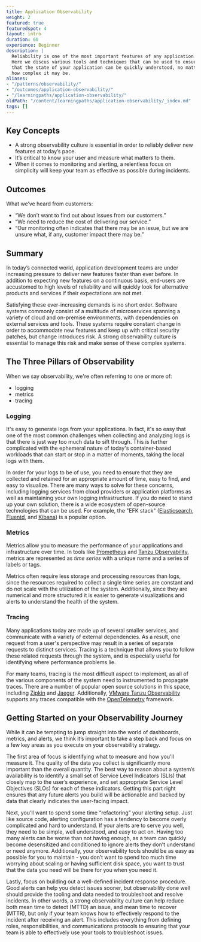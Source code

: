 ```yaml
---
title: Application Observability
weight: 2
featured: true
featuredspot: 4
layout: intro
duration: 60
experience: Beginner
description: |
  Reliability is one of the most important features of any application.
  Here we discus various tools and techniques that can be used to ensure
  that the state of your application can be quickly understood, no matter
  how complex it may be.
aliases:
- "/patterns/observability/"
- "/outcomes/application-observability/"
- "/learningpaths/application-observability/"
oldPath: "/content/learningpaths/application-observability/_index.md"
tags: []
---
```


## Key Concepts

- A strong observability culture is essential in order to reliably deliver new
  features at today’s pace.
- It’s critical to know your user and measure what matters to them.
- When it comes to monitoring and alerting, a relentless focus on simplicity
  will keep your team as effective as possible during incidents.

## Outcomes

What we’ve heard from customers:

- “We don’t want to find out about issues from our customers.”
- “We need to reduce the cost of delivering our service.”
- “Our monitoring often indicates that there may be an issue, but we are unsure
  what, if any, customer impact there may be.”

## Summary

In today’s connected world, application development teams are under increasing
pressure to deliver new features faster than ever before. In addition to
expecting new features on a continuous basis, end-users are accustomed to high
levels of reliability and will quickly look for alternative products and
services if their expectations are not met.

Satisfying these ever-increasing demands is no short order. Software systems
commonly consist of a multitude of microservices spanning a variety of cloud and
on-premise environments, with dependencies on external services and tools. These
systems require constant change in order to accommodate new features and keep up
with critical security patches, but change introduces risk. A strong
observability culture is essential to manage this risk and make sense of these
complex systems.

## The Three Pillars of Observability

When we say observability, we're often referring to one or more of:

- logging
- metrics
- tracing

### Logging

It's easy to generate logs from your applications. In fact, it's so easy that
one of the most common challenges when collecting and analyzing logs is that
there is just way too much data to sift through. This is further complicated
with the ephemeral nature of today's container-based workloads that can start or
stop in a matter of moments, taking the local logs with them.

In order for your logs to be of use, you need to ensure that they are collected
and retained for an appropriate amount of time, easy to find, and easy to
visualize. There are many ways to solve for these concerns, including logging
services from cloud providers or application platforms as well as maintaining
your own logging infrastructure. If you do need to stand up your own solution,
there is a wide ecosystem of open-source technologies that can be used. For
example, the "EFK stack" ([Elasticsearch](https://www.elastic.co),
[Fluentd](https://www.fluentd.org), and
[Kibana](https://www.elastic.co/kibana)) is a popular option.

### Metrics

Metrics allow you to measure the performance of your applications and
infrastructure over time. In tools like [Prometheus](https://prometheus.io)
and [Tanzu Observability](https://tanzu.vmware.com/observability), metrics
are represented as _time series_ with a unique name and a series of labels
or tags.

Metrics often require less storage and processing resources than logs, since the
resources required to collect a single time series are constant and do not scale
with the utilization of the system. Additionally, since they are numerical and
more structured it is easier to generate visualizations and alerts to understand
the health of the system.

### Tracing

Many applications today are made up of several smaller services, and communicate
with a variety of external dependencies. As a result, one request from a user's
perspective may result in a series of separate requests to distinct services.
Tracing is a technique that allows you to follow these related requests through
the system, and is especially useful for identifying where performance problems
lie.

For many teams, tracing is the most difficult aspect to implement, as all of the
various components of the system need to instrumented to propagate traces. There
are a number of popular open source solutions in this space, including
[Zipkin](https://zipkin.io) and [Jaeger](https://www.jaegertracing.io).
Additionally,
[VMware Tanzu Observability](https://tanzu.vmware.com/content/vmware-tanzu-observability-features/microservices-observability-with-distributed-tracing)
supports any traces compatible with the
[OpenTelemetry](https://tanzu.vmware.com/content/vmware-tanzu-observability-features/microservices-observability-with-distributed-tracing)
framework.

## Getting Started on your Observability Journey

While it can be tempting to jump straight into the world of dashboards, metrics,
and alerts, we think it’s important to take a step back and focus on a few key
areas as you execute on your observability strategy.

The first area of focus is identifying what to measure and how you'll measure
it. The quality of the data you collect is significantly more important than the
overall quantity. The best way to reason about a system’s availability is to
identify a small set of Service Level Indicators (SLIs) that closely map to the
user’s experience, and set appropriate Service Level Objectives (SLOs) for each
of these indicators. Getting this part right ensures that any future alerts you
build will be actionable and backed by data that clearly indicates the
user-facing impact.

Next, you’ll want to spend some time “refactoring” your alerting setup. Just
like source code, alerting configuration has a tendency to become overly
complicated and hard to understand. If your alerts are to serve you well, they
need to be simple, well understood, and easy to act on. Having too many alerts
can be worse than not having enough, as a team can quickly become desensitized
and conditioned to ignore alerts they don’t understand or need anymore.
Additionally, your observability tools should be as easy as possible for you to
maintain - you don’t want to spend too much time worrying about scaling or
having sufficient disk space, you want to trust that the data you need will be
there for you when you need it.

Lastly, focus on building out a well-defined incident response procedure. Good
alerts can help you detect issues sooner, but observability done well should
provide the tooling and data needed to troubleshoot and resolve incidents. In
other words, a strong observability culture can help reduce both mean time to
detect (MTTD) an issue, and mean time to recover (MTTR), but only if your team
knows how to effectively respond to the incident after receiving an alert. This
includes everything from defining roles, responsibilities, and communications
protocols to ensuring that your team is able to effectively use your tools to
troubleshoot issues.
